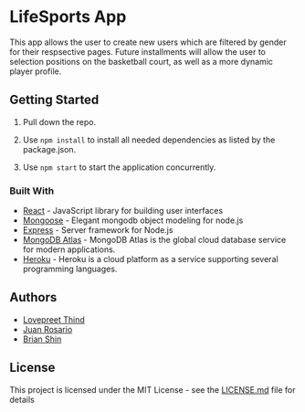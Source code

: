# LifeSports App
This app allows the user to create new users which are filtered by gender for their respsective pages. Future installments will allow the user to selection positions on the basketball court, as well as a more dynamic player profile.


## Getting Started

1. Pull down the repo.

2. Use `npm install` to install all needed dependencies as listed by the package.json.

3. Use `npm start` to start the application concurrently.


### Built With

* [React](https://reactjs.org/docs/getting-started.html) - JavaScript library for building user interfaces
* [Mongoose](https://mongoosejs.com/) - Elegant mongodb object modeling for node.js
* [Express](https://expressjs.com/) - Server framework for Node.js
* [MongoDB Atlas](https://www.mongodb.com/cloud/atlas) - MongoDB Atlas is the global cloud database service for modern applications.
* [Heroku](https://www.heroku.com) - Heroku is a cloud platform as a service supporting several programming languages. 


## Authors
* [Lovepreet Thind](https://github.com/Thind-Lovepreet14)
* [Juan Rosario](https://github.com/Chinkuza)
* [Brian Shin](https://github.com/bshin9)

## License

This project is licensed under the MIT License - see the [LICENSE.md](LICENSE.md) file for details




